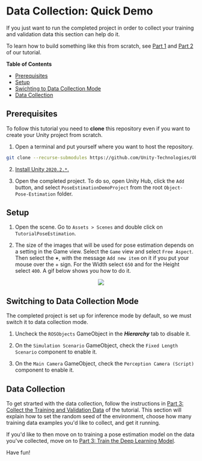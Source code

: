 # Data Collection: Quick Demo

If you just want to run the completed project in order to collect your training and validation data this section can help do it. 

To learn how to build something like this from scratch, see [Part 1](1_set_up_the_scene.md) and [Part 2](2_set_up_the_data_collection_scene.md) of our tutorial.

**Table of Contents**
- [Prerequisites](#Prerequisites)
- [Setup](#setup)
- [Swichting to Data Collection Mode](#switch)
- [Data Collection](#data-collection)

## <a name="reqs">Prerequisites</a>

To follow this tutorial you need to **clone** this repository even if you want to create your Unity project from scratch. 

1. Open a terminal and put yourself where you want to host the repository. 
```bash
git clone --recurse-submodules https://github.com/Unity-Technologies/Object-Pose-Estimation.git
```

2. [Install Unity `2020.2.*`.](install_unity.md)

3. Open the completed project. To do so, open Unity Hub, click the `Add` button, and select `PoseEstimationDemoProject` from the root `Object-Pose-Estimation` folder. 

## <a name='setup'>Setup</a>

1. Open the scene. Go to `Assets > Scenes` and double click on `TutorialPoseEstimation`. 

2. The size of the images that will be used for pose estimation depends on a setting in the Game view. Select the `Game` view and select `Free Aspect`. Then select the **+**, with the message `Add new item` on it if you put your mouse over the + sign. For the Width select `650` and for the Height select `400`. A gif below shows you how to do it. 

<p align="center">
<img src="Gifs/2_aspect_ratio.gif"/>
</p>

## <a name="switch">Switching to Data Collection Mode</a>
The completed project is set up for inference mode by default, so we must switch it to data collection mode.

1. Uncheck the `ROSObjects` GameObject in the _**Hierarchy**_ tab to disable it.

2. On the `Simulation Scenario` GameObject, check the `Fixed Length Scenario` component to enable it.

3. On the `Main Camera` GameObject, check the `Perception Camera (Script)` component to enable it.

## <a name="data-collection">Data Collection</a>
To get strarted with the data collection, follow the instructions in [Part 3: Collect the Training and Validation Data](3_data_collection_model_training.md#step-1) of the tutorial. This section will explain how to set the random seed of the environment, choose how many training data examples you'd like to collect, and get it running. 

If you'd like to then move on to training a pose estimation model on the data you've collected, move on to [Part 3: Train the Deep Learning Model](3_data_collection_model_training.md#step-2). 

Have fun!
